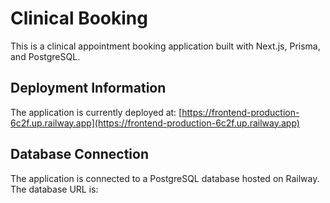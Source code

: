 # Clinical Booking

This is a clinical appointment booking application built with Next.js, Prisma, and PostgreSQL.

## Deployment Information

The application is currently deployed at:
[https://frontend-production-6c2f.up.railway.app](https://frontend-production-6c2f.up.railway.app)

## Database Connection

The application is connected to a PostgreSQL database hosted on Railway. The database URL is:

